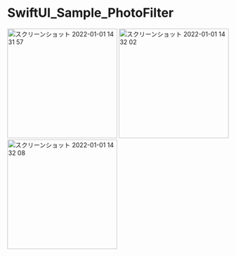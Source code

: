 # SwiftUI_Sample_PhotoFilter

<div>
<img width="250" alt="スクリーンショット 2022-01-01 14 31 57" src="https://user-images.githubusercontent.com/6063541/147844631-4f18ea67-5179-4d57-a90a-5ffc8f455389.png">
<img width="250" alt="スクリーンショット 2022-01-01 14 32 02" src="https://user-images.githubusercontent.com/6063541/147844633-f36b89cc-86d2-47f4-b76f-f4fdb797ab2a.png">
<img width="250" alt="スクリーンショット 2022-01-01 14 32 08" src="https://user-images.githubusercontent.com/6063541/147844635-f8b14cfc-8c46-4901-a93a-5943a5b9d8cd.png">

</div>
